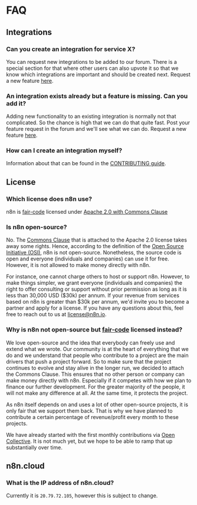 # FAQ

## Integrations


### Can you create an integration for service X?

You can request new integrations to be added to our forum. There is a special section for that where
other users can also upvote it so that we know which integrations are important and should be
created next. Request a new feature [here](https://community.n8n.io/c/feature-requests/nodes).


### An integration exists already but a feature is missing. Can you add it?

Adding new functionality to an existing integration is normally not that complicated. So the chance is
high that we can do that quite fast. Post your feature request in the forum and we'll see
what we can do. Request a new feature [here](https://community.n8n.io/c/feature-requests/nodes).


### How can I create an integration myself?

Information about that can be found in the [CONTRIBUTING guide](https://github.com/n8n-io/n8n/blob/master/CONTRIBUTING.md).


## License


### Which license does n8n use?

n8n is [fair-code](http://faircode.io) licensed under [Apache 2.0 with Commons Clause](https://github.com/n8n-io/n8n/blob/master/packages/cli/LICENSE.md)


### Is n8n open-source?

No. The [Commons Clause](https://commonsclause.com) that is attached to the Apache 2.0 license takes away some rights. Hence, according to the definition of the [Open Source Initiative (OSI)](https://opensource.org/osd), n8n is not open-source. Nonetheless, the source code is open and everyone (individuals and companies) can use it for free. However, it is not allowed to make money directly with n8n. 

For instance, one cannot charge others to host or support n8n. However, to make things simpler, we grant everyone (individuals and companies) the right to offer consulting or support without prior permission as long as it is less than 30,000 USD ($30k) per annum. 
If your revenue from services based on n8n is greater than $30k per annum, we'd invite you to become a partner and apply for a license. If you have any questions about this, feel free to reach out to us at [license@n8n.io](mailto:license@n8n.io).


### Why is n8n not open-source but [fair-code](http://faircode.io) licensed instead?

We love open-source and the idea that everybody can freely use and extend what we wrote. Our community is at the heart of everything that we do and we understand that people who contribute to a project are the main drivers that push a project forward. So to make sure that the project continues to evolve and stay alive in the longer run, we decided to attach the Commons Clause. This ensures that no other person or company can make money directly with n8n. Especially if it competes with how we plan to finance our further development. For the greater majority of the people, it will not make any difference at all. At the same time, it protects the project.

As n8n itself depends on and uses a lot of other open-source projects, it is only fair that we support them back. That is why we have planned to contribute a certain percentage of revenue/profit every month to these projects. 

We have already started with the first monthly contributions via [Open Collective](https://opencollective.com/n8n). It is not much yet, but we hope to be able to ramp that up substantially over time.

## n8n.cloud

### What is the IP address of n8n.cloud?

Currently it is `20.79.72.105`, however this is subject to change.
